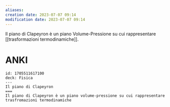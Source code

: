 ```yaml
---
aliases: 
creation date: 2023-07-07 09:14
modification date: 2023-07-07 09:14
---
```


Il piano di Clapeyron è un piano Volume-Pressione su cui rappresentare [[trasformazioni termodinamiche]].

# ANKI

```anki
id: 1705511617100
deck: Fisica
---
Il piano di Clapeyron
===
Il piano di Clapeyron è un piano volume-pressione su cui rappresentare trasfromazioni termodinamiche
```
